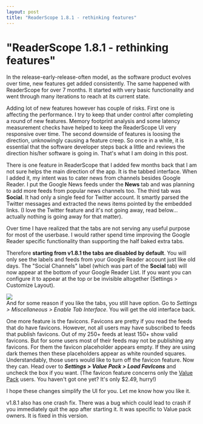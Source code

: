 ```yaml
---
layout: post
title: "ReaderScope 1.8.1 - rethinking features"
---
```

"ReaderScope 1.8.1 - rethinking features"
===
In the release-early-release-often model, as the software product evolves over time, new features get added consistently. The same happened with ReaderScope for over 7 months. It started with very basic functionality and went through many iterations to reach at its current state.  
  
Adding lot of new features however has couple of risks. First one is affecting the performance. I try to keep that under control after completing a round of new features. Memory footprint analysis and some latency measurement checks have helped to keep the ReaderScope UI very responsive over time. The second downside of features is loosing the direction, unknowingly causing a feature creep. So once in a while, it is essential that the software developer steps back a little and reviews the direction his/her software is going in. That's what I am doing in this post.  
  
There is one feature in ReaderScope that I added few months back that I am not sure helps the main direction of the app. It is the tabbed interface. When I added it, my intent was to cater news from channels besides Google Reader. I put the Google News feeds under the **News** tab and was planning to add more feeds from popular news channels too. The third tab was **Social**. It had only a single feed for Twitter account. It smartly parsed the Twitter messages and extracted the news items pointed by the embedded links. (I love the Twitter feature and it's not going away, read below... actually nothing is going away for that matter).  
  
Over time I have realized that the tabs are not serving any useful purpose for most of the userbase. I would rather spend time improving the Google Reader specific functionality than supporting the half baked extra tabs.  
  
Therefore **starting from v1.8.1 the tabs are disabled by default**. You will only see the labels and feeds from your Google Reader account just like old days. The "Social Channels" label (which was part of the **Social** tab) will now appear at the bottom of your Google Reader List. If you want you can configure it to appear at the top or be invisible altogether (Settings \> Customize Layout).  
  

[![](http://2.bp.blogspot.com/_W6UcJjyXr24/S5ITHAzxiCI/AAAAAAAADls/ptsQ2GDq8uc/s320/screenshot1_1.png)][0]  
And for some reason if you like the tabs, you still have option. Go to _Settings \> Miscellaneous \> Enable Tab Interface_. You will get the old interface back.  
  
One more feature is the favicons. Favicons are pretty if you read the feeds that do have favicons. However, not all users may have subscribed to feeds that publish favicons. Out of my 250+ feeds at least 150+ show valid favicons. But for some users most of their feeds may not be publishing any favicons. For them the favicon placeholder appears empty. If they are using dark themes then these placeholders appear as white rounded squares. Understandably, those users would like to turn off the favicon feature. Now they can. Head over to **_Settings \> Value Pack \> Load FavIcons_** and uncheck the box if you  want. (The favicon feature concerns only the [Value Pack][1] users. You haven't got one yet? It's only $2.49, hurry!)  
  
I hope these changes simplify the UI for you. Let me know how you like it.  
  
v1.8.1 also has one crash fix. There was a bug which could lead to crash if you immediately quit the app after starting it. It was specific to Value pack owners. It is fixed in this version.

[0]: http://2.bp.blogspot.com/_W6UcJjyXr24/S5ITHAzxiCI/AAAAAAAADls/ptsQ2GDq8uc/s1600-h/screenshot1_1.png
[1]: http://market.altcanvas.com/readerscope
